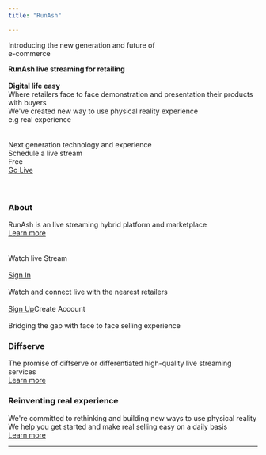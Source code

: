 ```yaml
---
title: "RunAsh"

---
```

Introducing the new generation and future of<br>e-commerce









**RunAsh live streaming for retailing** 
<br>
<br>
**Digital life easy**<br>
Where retailers face to face demonstration and presentation their products with buyers 
<br>
We've created new way to use physical reality experience <br>
e.g real experience<br>
<br>
<br>
Next generation technology and experience <br>
Schedule a live stream<br>
Free<br>
[Go Live](https://)
<br>
<br>
<br>
### About
RunAsh is an live streaming hybrid platform and marketplace<br>
[Learn more](https://)
<br>
<br>
<br>
Watch live Stream
<br>
<br>
[Sign In](https://)
<br>
<br>
Watch and connect live with the nearest retailers
<br>
<br>
[Sign Up](https://)Create Account 
<br>
<br>
Bridging the gap with face to face selling experience
<br>
### Diffserve 
The promise of diffserve or differentiated high-quality live streaming services
<br>
[Learn more](https://)
### Reinventing real experience
We're committed to rethinking and building new ways to use physical reality
<br>
We help you get started and make real selling easy on a daily basis
<br>
[Learn more](https://)










---



